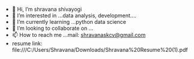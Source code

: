 - 👋 Hi, I’m shravana shivayogi
- 👀 I’m interested in ...data analysis, development....
- 🌱 I’m currently learning ...python data science 
- 💞️ I’m looking to collaborate on ...
- 📫 How to reach me ...mail: shravanaskcv@gmail.com
- resume link: file:///C:/Users/Shravana/Downloads/Shravana%20Resume%20(1).pdf

<!---
1sk20cv024/1sk20cv024 is a ✨ special ✨ repository because its `README.md` (this file) appears on your GitHub profile.
You can click the Preview link to take a look at your changes.
--->
